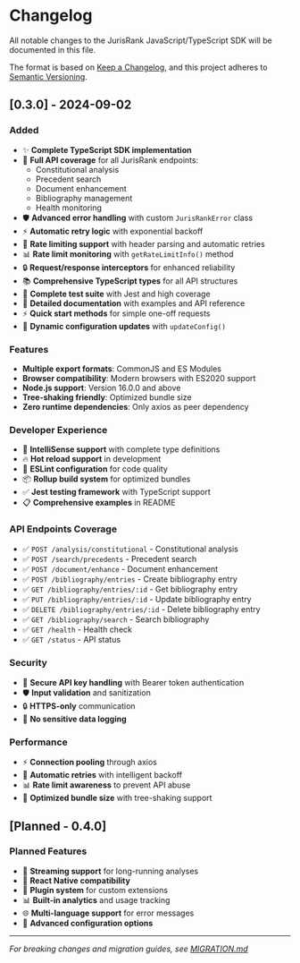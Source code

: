 # Changelog

All notable changes to the JurisRank JavaScript/TypeScript SDK will be documented in this file.

The format is based on [Keep a Changelog](https://keepachangelog.com/en/1.0.0/),
and this project adheres to [Semantic Versioning](https://semver.org/spec/v2.0.0.html).

## [0.3.0] - 2024-09-02

### Added
- ✨ **Complete TypeScript SDK implementation**
- 🔧 **Full API coverage** for all JurisRank endpoints:
  - Constitutional analysis
  - Precedent search
  - Document enhancement
  - Bibliography management
  - Health monitoring
- 🛡️ **Advanced error handling** with custom `JurisRankError` class
- ⚡ **Automatic retry logic** with exponential backoff
- 🚦 **Rate limiting support** with header parsing and automatic retries
- 📊 **Rate limit monitoring** with `getRateLimitInfo()` method
- 🔒 **Request/response interceptors** for enhanced reliability
- 📚 **Comprehensive TypeScript types** for all API structures
- 🧪 **Complete test suite** with Jest and high coverage
- 📖 **Detailed documentation** with examples and API reference
- ⚡ **Quick start methods** for simple one-off requests
- 🔧 **Dynamic configuration updates** with `updateConfig()`

### Features
- **Multiple export formats**: CommonJS and ES Modules
- **Browser compatibility**: Modern browsers with ES2020 support
- **Node.js support**: Version 16.0.0 and above
- **Tree-shaking friendly**: Optimized bundle size
- **Zero runtime dependencies**: Only axios as peer dependency

### Developer Experience
- 🎯 **IntelliSense support** with complete type definitions
- 🔥 **Hot reload support** in development
- 🧹 **ESLint configuration** for code quality
- 📦 **Rollup build system** for optimized bundles
- ✅ **Jest testing framework** with TypeScript support
- 📋 **Comprehensive examples** in README

### API Endpoints Coverage
- ✅ `POST /analysis/constitutional` - Constitutional analysis
- ✅ `POST /search/precedents` - Precedent search
- ✅ `POST /document/enhance` - Document enhancement
- ✅ `POST /bibliography/entries` - Create bibliography entry
- ✅ `GET /bibliography/entries/:id` - Get bibliography entry
- ✅ `PUT /bibliography/entries/:id` - Update bibliography entry
- ✅ `DELETE /bibliography/entries/:id` - Delete bibliography entry
- ✅ `GET /bibliography/search` - Search bibliography
- ✅ `GET /health` - Health check
- ✅ `GET /status` - API status

### Security
- 🔐 **Secure API key handling** with Bearer token authentication
- 🛡️ **Input validation** and sanitization
- 🔒 **HTTPS-only** communication
- 🚫 **No sensitive data logging**

### Performance
- ⚡ **Connection pooling** through axios
- 🔄 **Automatic retries** with intelligent backoff
- 📊 **Rate limit awareness** to prevent API abuse
- 🚀 **Optimized bundle size** with tree-shaking support

## [Planned - 0.4.0]

### Planned Features
- 🔄 **Streaming support** for long-running analyses
- 📱 **React Native compatibility**
- 🔌 **Plugin system** for custom extensions
- 📊 **Built-in analytics** and usage tracking
- 🌐 **Multi-language support** for error messages
- 🔧 **Advanced configuration options**

---

*For breaking changes and migration guides, see [MIGRATION.md](MIGRATION.md)*